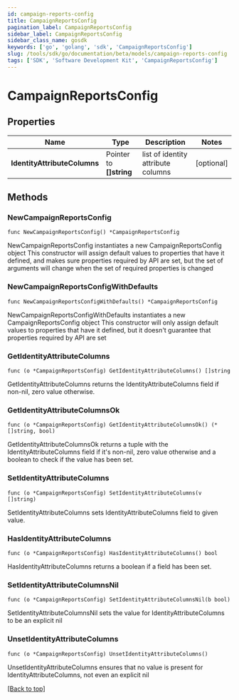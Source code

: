 ```yaml
---
id: campaign-reports-config
title: CampaignReportsConfig
pagination_label: CampaignReportsConfig
sidebar_label: CampaignReportsConfig
sidebar_class_name: gosdk
keywords: ['go', 'golang', 'sdk', 'CampaignReportsConfig'] 
slug: /tools/sdk/go/documentation/beta/models/campaign-reports-config
tags: ['SDK', 'Software Development Kit', 'CampaignReportsConfig']
---
```


# CampaignReportsConfig

## Properties

Name | Type | Description | Notes
------------ | ------------- | ------------- | -------------
**IdentityAttributeColumns** | Pointer to **[]string** | list of identity attribute columns | [optional] 

## Methods

### NewCampaignReportsConfig

`func NewCampaignReportsConfig() *CampaignReportsConfig`

NewCampaignReportsConfig instantiates a new CampaignReportsConfig object
This constructor will assign default values to properties that have it defined,
and makes sure properties required by API are set, but the set of arguments
will change when the set of required properties is changed

### NewCampaignReportsConfigWithDefaults

`func NewCampaignReportsConfigWithDefaults() *CampaignReportsConfig`

NewCampaignReportsConfigWithDefaults instantiates a new CampaignReportsConfig object
This constructor will only assign default values to properties that have it defined,
but it doesn't guarantee that properties required by API are set

### GetIdentityAttributeColumns

`func (o *CampaignReportsConfig) GetIdentityAttributeColumns() []string`

GetIdentityAttributeColumns returns the IdentityAttributeColumns field if non-nil, zero value otherwise.

### GetIdentityAttributeColumnsOk

`func (o *CampaignReportsConfig) GetIdentityAttributeColumnsOk() (*[]string, bool)`

GetIdentityAttributeColumnsOk returns a tuple with the IdentityAttributeColumns field if it's non-nil, zero value otherwise
and a boolean to check if the value has been set.

### SetIdentityAttributeColumns

`func (o *CampaignReportsConfig) SetIdentityAttributeColumns(v []string)`

SetIdentityAttributeColumns sets IdentityAttributeColumns field to given value.

### HasIdentityAttributeColumns

`func (o *CampaignReportsConfig) HasIdentityAttributeColumns() bool`

HasIdentityAttributeColumns returns a boolean if a field has been set.

### SetIdentityAttributeColumnsNil

`func (o *CampaignReportsConfig) SetIdentityAttributeColumnsNil(b bool)`

 SetIdentityAttributeColumnsNil sets the value for IdentityAttributeColumns to be an explicit nil

### UnsetIdentityAttributeColumns
`func (o *CampaignReportsConfig) UnsetIdentityAttributeColumns()`

UnsetIdentityAttributeColumns ensures that no value is present for IdentityAttributeColumns, not even an explicit nil

[[Back to top]](#) 


